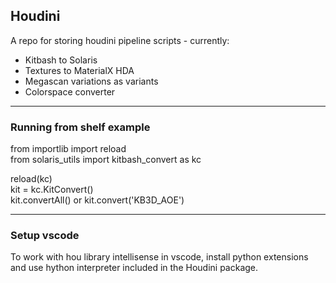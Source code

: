 Houdini
---
A repo for storing houdini pipeline scripts - currently: 
- Kitbash to Solaris 
- Textures to MaterialX HDA
- Megascan variations as variants
- Colorspace converter

---

### Running from shelf example  
from importlib import reload  
from solaris_utils import kitbash_convert as kc  
  
reload(kc)  
kit = kc.KitConvert()  
kit.convertAll() or kit.convert('KB3D_AOE')  
  
---
### Setup vscode
To work with hou library intellisense in vscode, install python extensions and use hython interpreter included in the Houdini package.  